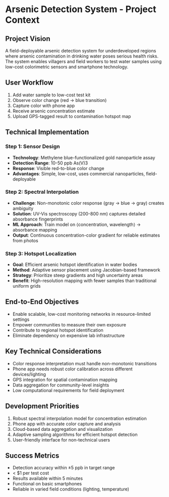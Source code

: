 # Arsenic Detection System - Project Context

## Project Vision
A field-deployable arsenic detection system for underdeveloped regions where arsenic contamination in drinking water poses serious health risks. The system enables villagers and field workers to test water samples using low-cost colorimetric sensors and smartphone technology.

## User Workflow
1. Add water sample to low-cost test kit
2. Observe color change (red → blue transition)
3. Capture color with phone app
4. Receive arsenic concentration estimate
5. Upload GPS-tagged result to contamination hotspot map

## Technical Implementation

### Step 1: Sensor Design
- **Technology**: Methylene blue-functionalized gold nanoparticle assay
- **Detection Range**: 10-50 ppb As(V)3
- **Response**: Visible red-to-blue color change
- **Advantages**: Simple, low-cost, uses commercial nanoparticles, field-deployable

### Step 2: Spectral Interpolation
- **Challenge**: Non-monotonic color response (gray → blue → gray) creates ambiguity
- **Solution**: UV-Vis spectroscopy (200-800 nm) captures detailed absorbance fingerprints
- **ML Approach**: Train model on ⟨concentration, wavelength⟩ → absorbance mapping
- **Output**: Continuous concentration-color gradient for reliable estimates from photos

### Step 3: Hotspot Localization
- **Goal**: Efficient arsenic hotspot identification in water bodies
- **Method**: Adaptive sensor placement using Jacobian-based framework
- **Strategy**: Prioritize steep gradients and high uncertainty areas
- **Benefit**: High-resolution mapping with fewer samples than traditional uniform grids

## End-to-End Objectives
- Enable scalable, low-cost monitoring networks in resource-limited settings
- Empower communities to measure their own exposure
- Contribute to regional hotspot identification
- Eliminate dependency on expensive lab infrastructure

## Key Technical Considerations
- Color response interpretation must handle non-monotonic transitions
- Phone app needs robust color calibration across different devices/lighting
- GPS integration for spatial contamination mapping
- Data aggregation for community-level insights
- Low computational requirements for field deployment

## Development Priorities
1. Robust spectral interpolation model for concentration estimation
2. Phone app with accurate color capture and analysis
3. Cloud-based data aggregation and visualization
4. Adaptive sampling algorithms for efficient hotspot detection
5. User-friendly interface for non-technical users

## Success Metrics
- Detection accuracy within ±5 ppb in target range
- < $1 per test cost
- Results available within 5 minutes
- Functional on basic smartphones
- Reliable in varied field conditions (lighting, temperature)